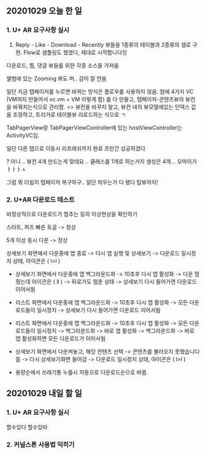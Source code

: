 ## 20201029 오늘 한 일 
### 1. U+ AR 요구사항 실시
1. Reply - Like - Download - Recently 뷰들을 1종류의 테이블과 2종류의 셀로 구현.
Flow로 샘플링도 했겠다, 제대로 시작합니다잉

다운로드, 찜, 댓글 뷰들를 위한 각종 소스들 가져옴

앨범에 있는 Zooming 봐도 머.. 감이 잘 안옴

일단 지금 탭페이저를 누르면 바뀌는 방식은
플로우를 사용하지 않음.
첨에 4가지 VC (VM까지 만들어서 vc.vm = VM 이렇게 함) 를 다 만들고,
탭페이저-콘텐츠뷰의 뷰컨을 바꿔치는식으로 관리함.
=> 뷰컨을 바꾸지 말고, 뷰컨 내의 뷰모델에있는 인덱스 값을 조정하고, 트리거로 테이블뷰 리로드하는 식으로 ㄱ

TabPagerView랑
TabPagerViewController에 있는 hostViewController는 ActivityVC임.

일단 다른 탭으로 이동시 리프레쉬까지 완료 조만간 성공하겠다


? 아니 .. 뷰컨 4개 만드는게 맞데요 ..
클래스를 1개로 하는거지 생성은 4개... 오마이가ㅏㅏㅏㅅ

그럼 뭐 더쉽지
탭페이저 복구하구..
일단 띄우는거 다 됐다 탑뷰까지!

### 2. U+AR 다운로드 테스트
비정상적으로 다운로드가 멈추는 등의 이상현상을 확인하기

스타트, 퍼즈 빠른 토글 -> 정상

5개 이상 동시 다운 -> 정상

상세보기 화면에서 다운중에 앱 종료 -> 다시 앱 실행 및 상세보기 -> 다운로드 일시정지 상태, 아이콘은 ( l>l )

* 상세보기 화면에서 다운중에 앱 백그라운드화 -> 10초후 다시 앱 활성화 ->  다운 멈췄는데 아이콘은 (  ll  ) -> 뒤로가도 멈춘 상태 -> 상세보기 다시 들어가면 다운로드 이어서됨

* 리스트 화면에서 다운중에 앱 백그라운드화 -> 10초후 다시 앱 활성화 ->  모든 다운로드들이 일시정지 -> 상세보기 다시 들어가면 다운로드 이어서됨

* 리스트 화면에서 다운중에 앱 백그라운드화 -> 10초후 다시 앱 활성화 ->  모든 다운로드들이 일시정지 -> 백그라운드화 -> 바로 앱 활성화 -> 백그라운드화 -> 바로 앱 활성화하면  모든 다운로드가 이어서됨

* 상세보기 화면에서 다운켜놓고, 해당 컨텐츠 선택 -> 콘텐츠를 불러오지 못했습니다 뜸 -> 다시 상세보기화면 들어감 -> 다운로드 일시정지 상태, 아이콘은 ( l>l )

* 용량순에서 쓰레기통 누를시 자동으로 다운로드순으로 바뀜.

## 20201029 내일 할 일
### 1. U+ AR 요구사항 실시
할수있다 할수있따

### 2. 커널스톤 사용법 익히기

